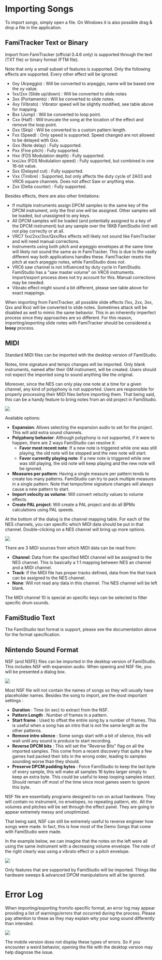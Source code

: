 # Importing Songs

To import songs, simply open a file. On Windows it is also possible drag & drop a file in the application.

## FamiTracker Text or Binary

Import from FamiTracker (official 0.4.6 only) is supported through the text (TXT file) or binary format (FTM file). 

Note that only a small subset of features is supported. Only the following effects are supported. Every other effect will be ignored:

* 0xy (Arpeggio) : Will be converted to arpeggio, name will be based one the xy value.
* 1xx/2xx (Slide up/down) : Will be converted to slide notes
* 3xx (Portamento) : Will be converted to slide notes.
* 4xy (Vibrato) : Vibrator speed will be slightly modified, see table above for mapping.
* Bxx (Jump) : Will be converted to loop point. 
* Cxx (Half) : Will truncate the song at the location of the effect and remove the loop point.
* Dxx (Skip) : Will be converted to a custom pattern length.
* Fxx (Speed) : Only speed is supported. Speed changed are not allowed to be delayed with Gxx. 
* Gxx (Note delay) : Fully supported.
* Pxx (Fine pitch) : Fully supported.
* Hxx (FDS Modulation depth) : Fully supported.
* Ixx/Jxx (FDS Modulation speed) : Fully supported, but combined in one 16-bit value.
* Sxx (Delayed cut) : Fully supported. 
* Vxx (Timbre) : Supported, but only affects the duty cycle of 2A03 and VRC6 square channels. Does not affect Saw or anything else.
* Zxx (Delta counter) : Fully supported.

Besides effects, there are also other limitations:

* If multiple instruments assign DPCM samples to the same key of the DPCM instrument, only the first one will be assigned. Other samples will be loaded, but unassigned to any keys.
* All DPCM samples will be loaded (and potentially assigned to a key of the DPCM instrument) but any sample over the 16KB FamiStudio limit will not play correctly or at all.
* VRC7 1xx/2xx/3xx/Qxx/Rxx effects will likely not sound like FamiTracker and will need manual corrections.
* Instruments using both pitch and arpeggio envelopes at the same time will likely not sound the same as in FamiTracker. This is due to the vastly different way both applications handles these. FamiTracker resets the pitch at each arpeggio notes, while FamiStudio does not. 
* VRC6 saw channel is not influenced by duty cycle in FamiStudio. FamiStudio has a "saw master volume" on VRC6 instruments. Import/export process does not try account for this. Manual corrections may be needed.
* Vibrato effect might sound a bit different, please see table above for exact mappings.

When importing from FamiTracker, all possible slide effects (1xx, 2xx, 3xx, Qxx and Rxx) will be converted to slide notes. Sometimes attack will be disabled as well to mimic the same behavior. This in an inherently imperfect process since they approaches are so different. For this reason, importing/exporting slide notes with FamiTracker should be considered a **lossy** process.

## MIDI

Standard MIDI files can be imported with the desktop version of FamiStudio. 

Notes, time signature and tempo changes will be imported. Only blank instruments, named after their GM instrument, will be created. Users should not expect the imported song to sound anything like the original. 

Moreover, since the NES can only play one note at a time for a given channel, any kind of polyphony is not supported. Users are responsible for properly processing their MIDI files before importing them. That being said, this can be a handy feature to bring notes from an old project in FamiStudio.

![](images/ImportMIDI.png#center)

Available options:

* **Expansion**: Allows selecting the expansion audio to set for the project. This will add extra sound channels.
* **Polyphony behavior**: Although polyphony is not supported, if it were to happen, there are 2 ways FamiStudio can resolve it:
	* **Favor most recent note**: If a new note is triggered while one was still playing, the old note will be stopped and the new note will start.
	* **Favor currently playing note**: If a new note is triggered while one was still playing, the old note will keep playing and the new note will be ignored.
* **Measures per pattern**: Having a single measure per pattern tends to create too many patterns. FamiStudio can try to pack multiple measures in a single pattern. Note that tempo/time signature changes will always cause a new pattern to start.
* **Import velocity as volume**: Will convert velocity values to volume effects. 
* **Create PAL project**: Will create a PAL project and do all BPMs calculations using PAL speeds.

At the bottom of the dialog is the channel mapping table. For each of the NES channels, you can specific which MIDI data should be put in that channel. Double-clicking on a NES channel will bring up more options. 

![](images/ImportMIDIChannel.png#center)

There are 3 MIDI sources from which MIDI data can be read from:

* **Channel**: Data from the specified MIDI channel will be assigned to the NES channel. This is basically a 1:1 mapping between NES an channel and a MIDI channel.
* **Track**: If the MIDI file has proper tracks defined, data from the that track can be assigned to the NES channel.
* **None**: Will not read any data in this channel. The NES channel will be left blank.

The MIDI channel 10 is special an specific keys can be selected to filter specific drum sounds.

## FamiStudio Text 

The FamiStudio text format is support, please see the documentation above for the format specification.

## Nintendo Sound Format

NSF (and NSFE) files can be imported in the desktop version of FamiStudio. This includes NSF with expansion audio. When opening and NSF file, you will be presented a dialog box.

![](images/ImportNsf.png#center)

Most NSF file will not contain the names of songs so they will usually have placeholder names. Besides the song to import, are the most important settings :

* **Duration** : Time (in sec) to extract from the NSF. 
* **Pattern Length** : Number of frames in a pattern.
* **Start frame** : Used to offset the entire song by a number of frames. This is useful when a song has an intro that is not the same length as the other patterns.
* **Remove intro silence** : Some songs start with a bit of silence, this will wait until any sound is produce to start recording.
* **Reverse DPCM bits** : This will set the "Reverse Bits" flag on all the imported samples. This come from a recent discovery that quite a few games had packed their bits in the wrong order, leading to samples sounding worse than they should.
* **Preserve DPCM padding bytes** : Force FamiStudio to keep the last byte of every sample, this will make all samples 16 bytes larger simply to keep an extra byte. This could be useful to keep looping samples intact. Should remain off most of the time since most games seem to ignore this byte.

NSF file are essentially programs designed to run on actual hardware. They will contain no instrument, no envelopes, no repeating pattern, etc. All the volumes and pitches will be set through the effect panel. They are going to appear extremely messy and unoptimized. 

That being said, NSF can still be extremely useful to reverse engineer how songs were made. In fact, this is how most of the Demo Songs that come with FamiStudio were made. 

In the example below, we can imagine that the notes on the left were all using the same instrument with a decreasing volume envelope. The note of the right clearly was using a vibrato effect or a pitch envelope. 

![](images/NsfMess.png#center)

Only features that are supported by FamiStudio will be imported. Things like hardware sweeps & advanced DPCM manipulations will all be ignored.

# Error Log

When importing/exporting from/to specific format, an error log may appear providing a list of warnings/errors that occurred during the process. Please pay attention to these as they may explain why your song sound differently than intended.

![](images/ErrorLog.png#center)

The mobile version does not display these types of errors. So if you encounter a weird behavior, opening the file with the desktop version may help diagnose the issue.
